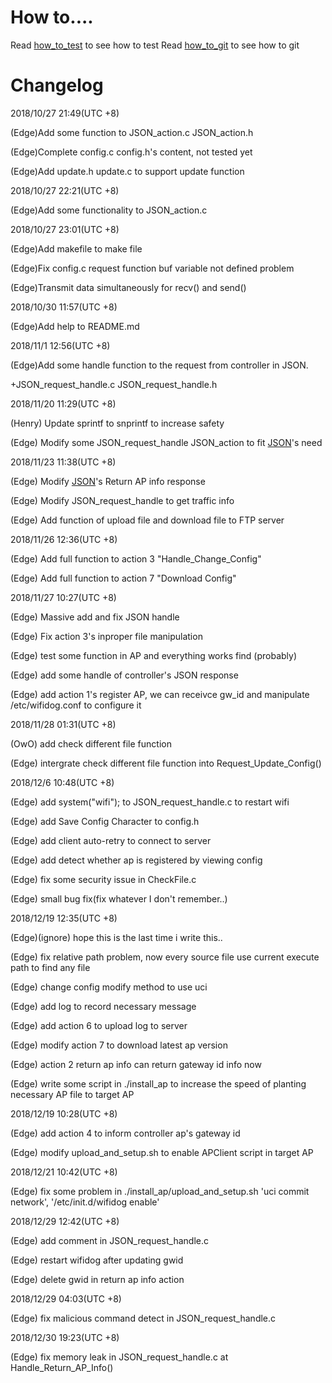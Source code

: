 # How to....

Read [how_to_test](https://github.com/refill12338/group1---ap/blob/master/How_to_test) to see how to test
Read [how_to_git](https://github.com/refill12338/group1---ap/blob/master/How_To_git) to see how to git

# Changelog
2018/10/27 21:49(UTC +8)

(Edge)Add some function to JSON_action.c JSON_action.h

(Edge)Complete config.c config.h's content, not tested yet 

(Edge)Add update.h update.c to support update function

2018/10/27 22:21(UTC +8)

(Edge)Add some functionality to JSON_action.c

2018/10/27 23:01(UTC +8)

(Edge)Add makefile to make file

(Edge)Fix config.c request function buf variable not defined problem 

(Edge)Transmit data simultaneously for recv() and send()

2018/10/30 11:57(UTC +8)

(Edge)Add help to README.md

2018/11/1 12:56(UTC +8)

(Edge)Add some handle function to the request from controller in JSON.

+JSON_request_handle.c JSON_request_handle.h

2018/11/20 11:29(UTC +8)

(Henry) Update sprintf to snprintf to increase safety

(Edge) Modify some JSON_request_handle JSON_action to fit [JSON](https://hackmd.io/H2n8ktZCSh6mbbKU3Sw-fg?both)'s need

2018/11/23 11:38(UTC +8)

(Edge) Modify [JSON](https://hackmd.io/H2n8ktZCSh6mbbKU3Sw-fg?both)'s Return AP info response

(Edge) Modify JSON_request_handle to get traffic info

(Edge) Add function of upload file and download file to FTP server

2018/11/26 12:36(UTC +8)

(Edge) Add full function to action 3 "Handle_Change_Config"

(Edge) Add full function to action 7 "Download Config"

2018/11/27 10:27(UTC +8)

(Edge) Massive add and fix JSON handle

(Edge) Fix action 3's inproper file manipulation

(Edge) test some function in AP and everything works find (probably)

(Edge) add some handle of controller's JSON response

(Edge) add action 1's register AP, we can receivce gw_id and manipulate /etc/wifidog.conf to configure it

2018/11/28 01:31(UTC +8)

(OwO) add check different file function

(Edge) intergrate check different file function into Request_Update_Config()

2018/12/6 10:48(UTC +8)

(Edge) add system("wifi"); to JSON_request_handle.c to restart wifi

(Edge) add Save Config Character to config.h

(Edge) add client auto-retry to connect to server

(Edge) add detect whether ap is registered by viewing config

(Edge) fix some security issue in CheckFile.c

(Edge) small bug fix(fix whatever I don't remember..)

2018/12/19 12:35(UTC +8)

(Edge)(ignore) hope this is the last time i write this..

(Edge) fix relative path problem, now every source file use current execute path to find any file

(Edge) change config modify method to use uci

(Edge) add log to record necessary message 

(Edge) add action 6 to upload log to server

(Edge) modify action 7 to download latest ap version

(Edge) action 2 return ap info can return gateway id info now

(Edge) write some script in ./install_ap to increase the speed of planting necessary AP file to target AP

2018/12/19 10:28(UTC +8)

(Edge) add action 4 to inform controller ap's gateway id

(Edge) modify upload_and_setup.sh to enable APClient script in target AP

2018/12/21 10:42(UTC +8)

(Edge) fix some problem in ./install_ap/upload_and_setup.sh 'uci commit network', '/etc/init.d/wifidog enable'

2018/12/29 12:42(UTC +8)

(Edge) add comment in JSON_request_handle.c

(Edge) restart wifidog after updating gwid

(Edge) delete gwid in return ap info action

2018/12/29 04:03(UTC +8)

(Edge) fix malicious command detect in JSON_request_handle.c

2018/12/30 19:23(UTC +8)

(Edge) fix memory leak in JSON_request_handle.c at Handle_Return_AP_Info()

